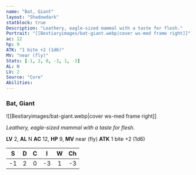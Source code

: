 ```yaml
---
name: "Bat, Giant"
layout: "Shadowdark"
statblock: true
Description: "Leathery, eagle-sized mammal with a taste for flesh."
Portrait: "[[Bestiaryimages/bat-giant.webp|cover ws-med frame right]]"
ac: 12
hp: 9
ATK: "1 bite +2 (1d6)"
MV: "near (fly)"
Stats: [-1, 2, 0, -3, 1, -3]
AL: N
LV: 2
Source: "Core"
Abilities:
---
```


### Bat, Giant

![[Bestiaryimages/bat-giant.webp|cover ws-med frame right]]

_Leathery, eagle-sized mammal with a taste for flesh._

**LV** 2, **AL** N
**AC** 12, **HP** 9, **MV** near (fly)
**ATK** 1 bite +2 (1d6)

|  S  |  D  |  C  |  I  |  W  |  Ch  |
|:---:|:---:|:---:|:---:|:---:|:----:|
| -1 | 2 | 0 | -3 | 1 | -3 |

